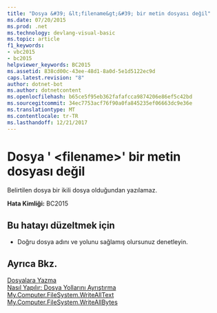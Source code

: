 ```yaml
---
title: "Dosya &#39; &lt;filename&gt;&#39; bir metin dosyası değil"
ms.date: 07/20/2015
ms.prod: .net
ms.technology: devlang-visual-basic
ms.topic: article
f1_keywords:
- vbc2015
- bc2015
helpviewer_keywords: BC2015
ms.assetid: 838cd00c-43ee-48d1-8a0d-5e1d5122ec9d
caps.latest.revision: "8"
author: dotnet-bot
ms.author: dotnetcontent
ms.openlocfilehash: b65ce5f95eb362fafafcca9874206e86ef5c42bd
ms.sourcegitcommit: 34ec7753acf76f90a0fa845235ef06663dc9e36e
ms.translationtype: MT
ms.contentlocale: tr-TR
ms.lasthandoff: 12/21/2017
---
```

# <a name="the-file-39ltfilenamegt39-is-not-a-text-file"></a>Dosya &#39; &lt;filename&gt;&#39; bir metin dosyası değil
Belirtilen dosya bir ikili dosya olduğundan yazılamaz.  
  
 **Hata Kimliği:** BC2015  
  
## <a name="to-correct-this-error"></a>Bu hatayı düzeltmek için  
  
-   Doğru dosya adını ve yolunu sağlamış olursunuz denetleyin.  
  
## <a name="see-also"></a>Ayrıca Bkz.  
 [Dosyalara Yazma](../../visual-basic/developing-apps/programming/drives-directories-files/writing-to-files.md)  
 [Nasıl Yapılır: Dosya Yollarını Ayrıştırma](../../visual-basic/developing-apps/programming/drives-directories-files/how-to-parse-file-paths.md)  
 [My.Computer.FileSystem.WriteAllText](xref:Microsoft.VisualBasic.FileIO.FileSystem.WriteAllText%2A)  
 [My.Computer.FileSystem.WriteAllBytes](xref:Microsoft.VisualBasic.MyServices.FileSystemProxy.WriteAllBytes%2A)
